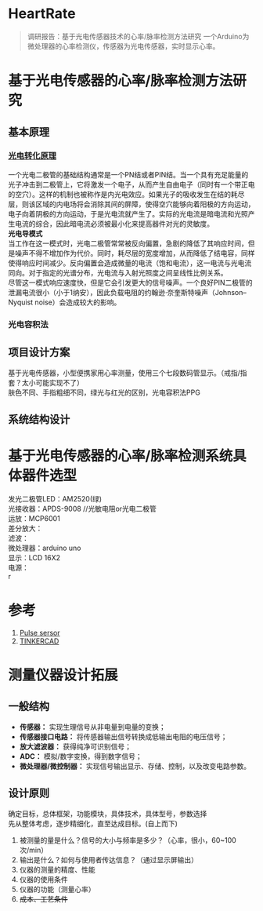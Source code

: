 # HeartRate
> 调研报告：基于光电传感器技术的心率/脉率检测方法研究
一个Arduino为微处理器的心率检测仪，传感器为光电传感器，实时显示心率。
# 基于光电传感器的心率/脉率检测方法研究
## 基本原理
### [光电转化原理][photodiode]
一个光电二极管的基础结构通常是一个PN结或者PIN结。当一个具有充足能量的光子冲击到二极管上，它将激发一个电子，从而产生自由电子（同时有一个带正电的空穴）。这样的机制也被称作是内光电效应。如果光子的吸收发生在结的耗尽层，则该区域的内电场将会消除其间的屏障，使得空穴能够向着阳极的方向运动，电子向着阴极的方向运动，于是光电流就产生了。实际的光电流是暗电流和光照产生电流的综合，因此暗电流必须被最小化来提高器件对光的灵敏度。<br>
**光电导模式** <br>
当工作在这一模式时，光电二极管常常被反向偏置，急剧的降低了其响应时间，但是噪声不得不增加作为代价。同时，耗尽层的宽度增加，从而降低了结电容，同样使得响应时间减少。反向偏置会造成微量的电流（饱和电流），这一电流与光电流同向。对于指定的光谱分布，光电流与入射光照度之间呈线性比例关系。<br>
尽管这一模式响应速度快，但是它会引发更大的信号噪声。一个良好PIN二极管的泄漏电流很小（小于1纳安），因此负载电阻的约翰逊·奈奎斯特噪声（Johnson–Nyquist noise）会造成较大的影响。<br>
### 光电容积法

## 项目设计方案
基于光电传感器，小型便携家用心率测量，使用三个七段数码管显示。（戒指/指套？太小可能实现不了）<br>
肤色不同、手指粗细不同，绿光与红光的区别，光电容积法PPG<br>

## 系统结构设计

# 基于光电传感器的心率/脉率检测系统具体器件选型
发光二极管LED：AM2520(绿)<br>
光接收器：APDS-9008 //光敏电阻or光电二极管<br>
运放：MCP6001<br>
差分放大：<br>
滤波：<br>
微处理器：arduino uno<br>
显示：LCD 16X2<br>
电源：<br>
r
# 参考
1. [Pulse sersor][sersor]<br>
2. [TINKERCAD](https://www.tinkercad.com/ "Arduino仿真")<br>

# 测量仪器设计拓展
## 一般结构
* **传感器：** 实现生理信号从非电量到电量的变换；<br>
* **传感器接口电路：** 将传感器输出信号转换成低输出电阻的电压信号；<br>
* **放大滤波器：** 获得纯净可识别信号；<br>
* **ADC：** 模拟/数字变换，得到数字信号；<br>
* **微处理器/微控制器：** 实现信号输出显示、存储、控制，以及改变电路参数。<br>

## 设计原则
确定目标，总体框架，功能模块，具体技术，具体型号，参数选择<br>
先从整体考虑，逐步精细化，直至达成目标。(自上而下)<br>
1. 被测量的量是什么？信号的大小与频率是多少？（心率，很小，60~100次/min）<br>
2. 输出是什么？如何与使用者传达信息？（通过显示屏输出）<br>
3. 仪器的测量的精度、性能<br>
4. 仪器的使用条件<br>
5. 仪器的功能（测量心率）<br>
6. ~~成本、工艺条件~~<br>

[photodiode]:"https://zh.wikipedia.org/wiki/%E5%85%89%E7%94%B5%E4%BA%8C%E6%9E%81%E7%AE%A1 "光电二极管"
[sersor]:https://pulsesensor.com/ "光电传感器模块"